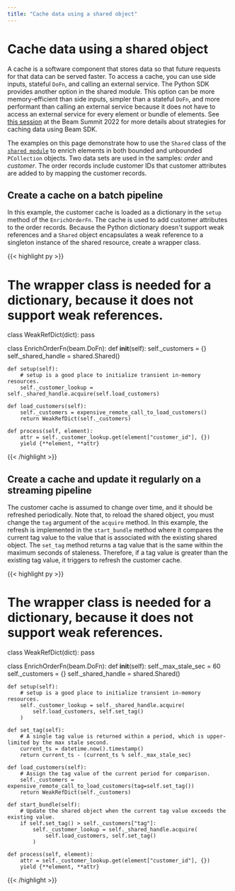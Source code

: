 ```yaml
---
title: "Cache data using a shared object"
---
```


<!--
Licensed under the Apache License, Version 2.0 (the "License");
you may not use this file except in compliance with the License.
You may obtain a copy of the License at

http://www.apache.org/licenses/LICENSE-2.0

Unless required by applicable law or agreed to in writing, software
distributed under the License is distributed on an "AS IS" BASIS,
WITHOUT WARRANTIES OR CONDITIONS OF ANY KIND, either express or implied.
See the License for the specific language governing permissions and
limitations under the License.
-->

# Cache data using a shared object

A cache is a software component that stores data so that future requests for that data can be served faster. To access a cache, you can use side inputs, stateful `DoFn`, and calling an external service. The Python SDK provides another option in the shared module. This option can be more memory-efficient than side inputs, simpler than a stateful `DoFn`, and more performant than calling an external service because it does not have to access an external service for every element or bundle of elements. See [this session](https://2022.beamsummit.org/sessions/strategies-for-caching-data-in-dataflow-using-beam-sdk/) at the Beam Summit 2022 for more details about strategies for caching data using Beam SDK.

The examples on this page demonstrate how to use the `Shared` class of the [`shared module`](https://beam.apache.org/releases/pydoc/current/apache_beam.utils.shared.html) to enrich elements in both bounded and unbounded `PCollection` objects. Two data sets are used in the samples: _order_ and _customer_. The order records include customer IDs that customer attributes are added to by mapping the customer records.

## Create a cache on a batch pipeline

In this example, the customer cache is loaded as a dictionary in the `setup` method of the `EnrichOrderFn`. The cache is used to add customer attributes to the order records. Because the Python dictionary doesn't support weak references and a `Shared` object encapsulates a weak reference to a singleton instance of the shared resource, create a wrapper class.

{{< highlight py >}}
# The wrapper class is needed for a dictionary, because it does not support weak references.
class WeakRefDict(dict):
    pass

class EnrichOrderFn(beam.DoFn):
    def __init__(self):
        self._customers = {}
        self._shared_handle = shared.Shared()

    def setup(self):
        # setup is a good place to initialize transient in-memory resources.
        self._customer_lookup = self._shared_handle.acquire(self.load_customers)

    def load_customers(self):
        self._customers = expensive_remote_call_to_load_customers()
        return WeakRefDict(self._customers)

    def process(self, element):
        attr = self._customer_lookup.get(element["customer_id"], {})
        yield {**element, **attr}
{{< /highlight >}}

## Create a cache and update it regularly on a streaming pipeline

The customer cache is assumed to change over time, and it should be refreshed periodically. Note that, to reload the shared object, you must change the `tag` argument of the `acquire` method. In this example, the refresh is implemented in the `start_bundle` method where it compares the current tag value to the value that is associated with the existing shared object. The `set_tag` method returns a tag value that is the same within the maximum seconds of staleness. Therefore, if a tag value is greater than the existing tag value, it triggers to refresh the customer cache.

{{< highlight py >}}
# The wrapper class is needed for a dictionary, because it does not support weak references.
class WeakRefDict(dict):
    pass

class EnrichOrderFn(beam.DoFn):
    def __init__(self):
        self._max_stale_sec = 60
        self._customers = {}
        self._shared_handle = shared.Shared()

    def setup(self):
        # setup is a good place to initialize transient in-memory resources.
        self._customer_lookup = self._shared_handle.acquire(
            self.load_customers, self.set_tag()
        )

    def set_tag(self):
        # A single tag value is returned within a period, which is upper-limited by the max stale second.
        current_ts = datetime.now().timestamp()
        return current_ts - (current_ts % self._max_stale_sec)

    def load_customers(self):
        # Assign the tag value of the current period for comparison.
        self._customers = expensive_remote_call_to_load_customers(tag=self.set_tag())
        return WeakRefDict(self._customers)

    def start_bundle(self):
        # Update the shared object when the current tag value exceeds the existing value.
        if self.set_tag() > self._customers["tag"]:
            self._customer_lookup = self._shared_handle.acquire(
                self.load_customers, self.set_tag()
            )

    def process(self, element):
        attr = self._customer_lookup.get(element["customer_id"], {})
        yield {**element, **attr}
{{< /highlight >}}